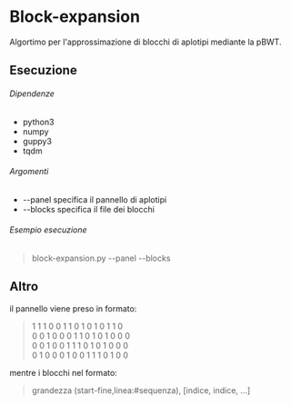 # Block-expansion
Algortimo per l'approssimazione di blocchi di aplotipi mediante la pBWT.

## Esecuzione
###### Dipendenze
- python3
- numpy
- guppy3 
- tqdm

###### Argomenti
- --panel <file> specifica il pannello di aplotipi
- --blocks <file> specifica il file dei blocchi 

###### Esempio esecuzione
> block-expansion.py --panel <pannello> --blocks <blocchi>
  
## Altro
il pannello viene preso in formato:
> 1 1 1 0 0 1 1 0 1 0 1 0 1 1 0  
> 0 0 1 0 0 0 1 1 0 1 0 1 0 0 0  
> 0 0 1 0 0 1 1 1 0 1 0 1 0 0 0  
> 0 1 0 0 0 1 0 0 1 1 1 0 1 0 0


mentre i blocchi nel formato:
> grandezza (start-fine,linea:#sequenza), [indice, indice, ...]
